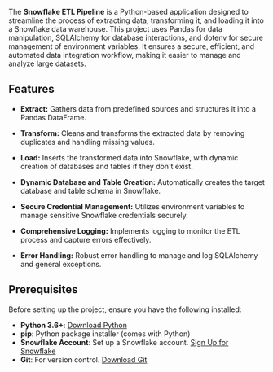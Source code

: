 The **Snowflake ETL Pipeline** is a Python-based application designed to streamline the process of extracting data, transforming it, and loading it into a Snowflake data warehouse. This project uses Pandas for data manipulation, SQLAlchemy for database interactions, and dotenv for secure management of environment variables.
It ensures a secure, efficient, and automated data integration workflow, making it easier to manage and analyze large datasets.

## Features

- **Extract:** Gathers data from predefined sources and structures it into a Pandas DataFrame.
- **Transform:** Cleans and transforms the extracted data by removing duplicates and handling missing values.
- **Load:** Inserts the transformed data into Snowflake, with dynamic creation of databases and tables if they don't exist.

- **Dynamic Database and Table Creation:** Automatically creates the target database and table schema in Snowflake.
- **Secure Credential Management:** Utilizes environment variables to manage sensitive Snowflake credentials securely.
- **Comprehensive Logging:** Implements logging to monitor the ETL process and capture errors effectively.
- **Error Handling:** Robust error handling to manage and log SQLAlchemy and general exceptions.

## Prerequisites

Before setting up the project, ensure you have the following installed:

- **Python 3.6+**: [Download Python](https://www.python.org/downloads/)
- **pip**: Python package installer (comes with Python)
- **Snowflake Account**: Set up a Snowflake account. [Sign Up for Snowflake](https://signup.snowflake.com/)
- **Git**: For version control. [Download Git](https://git-scm.com/downloads)
